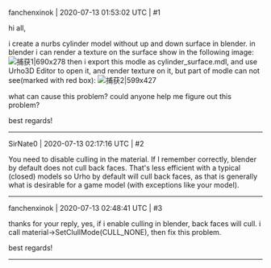 fanchenxinok | 2020-07-13 01:53:02 UTC | #1

hi all,

i create a nurbs cylinder model without up and down surface in blender. 
in blender i can render a texture on the surface show in the following image:
 ![捕获1|690x278](upload://1sCA8FQA1uw1ZcuO9k3GHOCUSdC.png) 
then i export this modle as cylinder_surface.mdl, and use Urho3D Editor to open it,
and render texture on it, but part of modle can not see(marked with red box):
![捕获2|599x427](upload://3W5S1VGhvRRI2ZxeDaHB7EKkawx.png) 

what can cause this problem? could anyone help me figure out this problem?

best regards!

-------------------------

SirNate0 | 2020-07-13 02:17:16 UTC | #2

You need to disable culling in the material. If I remember correctly, blender by default does not cull back faces. That's less efficient with a typical (closed) models so Urho by default will cull back faces, as that is generally what is desirable for a game model (with exceptions like your model).

-------------------------

fanchenxinok | 2020-07-13 02:48:41 UTC | #3

thanks for your reply, 
yes, if i enable culling in blender, back faces will cull. 
i call material->SetClullMode(CULL_NONE), then fix this problem.

best regards!

-------------------------


